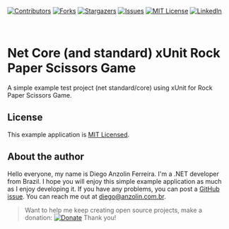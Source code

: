 <!-- PROJECT SHIELDS -->
<!--
*** I'm using markdown "reference style" links for readability.
*** Reference links are enclosed in brackets [ ] instead of parentheses ( ).
*** See the bottom of this document for the declaration of the reference variables
*** for contributors-url, forks-url, etc. This is an optional, concise syntax you may use.
*** https://www.markdownguide.org/basic-syntax/#reference-style-links
-->
[![Contributors][contributors-shield]][contributors-url]
[![Forks][forks-shield]][forks-url]
[![Stargazers][stars-shield]][stars-url]
[![Issues][issues-shield]][issues-url]
[![MIT License][license-shield]][license-url]
[![LinkedIn][linkedin-shield]][linkedin-url]

<br />


# Net Core (and standard) xUnit Rock Paper Scissors Game
A simple example test project (net standard/core) using xUnit for Rock Paper Scissors Game.


License
-------

This example application is [MIT Licensed](https://github.com/anzolin/RockPaperScissors/blob/master/LICENSE).


About the author
----------------

Hello everyone, my name is Diego Anzolin Ferreira. I'm a .NET developer from Brazil. I hope you will enjoy this simple example application as much as I enjoy developing it. If you have any problems, you can post a [GitHub issue](https://github.com/anzolin/RockPaperScissors/issues). You can reach me out at diego@anzolin.com.br.

>Want to help me keep creating open source projects, make a donation: [![Donate](https://img.shields.io/badge/Donate-PayPal-green.svg)](https://www.paypal.com/donate?business=DN2VPNW42RTXY&no_recurring=0&currency_code=BRL) Thank you!



<!-- MARKDOWN LINKS & IMAGES -->
<!-- https://www.markdownguide.org/basic-syntax/#reference-style-links -->
[contributors-shield]: https://img.shields.io/github/contributors/anzolin/RockPaperScissors.svg?style=for-the-badge
[contributors-url]: https://github.com/anzolin/RockPaperScissors/graphs/contributors
[forks-shield]: https://img.shields.io/github/forks/anzolin/RockPaperScissors.svg?style=for-the-badge
[forks-url]: https://github.com/anzolin/RockPaperScissors/network/members
[stars-shield]: https://img.shields.io/github/stars/anzolin/RockPaperScissors.svg?style=for-the-badge
[stars-url]: https://github.com/anzolin/RockPaperScissors/stargazers
[issues-shield]: https://img.shields.io/github/issues/anzolin/RockPaperScissors.svg?style=for-the-badge
[issues-url]: https://github.com/anzolin/RockPaperScissors/issues
[license-shield]: https://img.shields.io/github/license/anzolin/RockPaperScissors.svg?style=for-the-badge
[license-url]: https://github.com/anzolin/RockPaperScissors/blob/master/LICENSE.txt
[linkedin-shield]: https://img.shields.io/badge/-LinkedIn-black.svg?style=for-the-badge&logo=linkedin&colorB=555
[linkedin-url]: https://www.linkedin.com/in/diego-anzolin/

